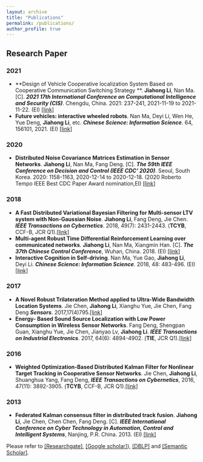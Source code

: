 ```yaml
---
layout: archive
title: "Publications"
permalink: /publications/
author_profile: true
---
```


## Research Paper
### 2021
* **Design of Vehicle Cooperative localization System Based on Cooperative Communication Switching Strategy
**. **Jiahong Li**, Nan Ma. [C]. ***2021 17th International Conference on Computational Intelligence and Security (CIS)***. Chengdu, China. 2021: 237-241, 2021-11-19 to 2021-11-22. (EI) [[link]](https://doi.org/10.1109/CIS54983.2021.00057) 
* **Future vehicles: interactive wheeled robots**. Nan Ma,  Deyi Li, Wen He, Yue Deng, **Jiahong Li**, etc. ***Chinese Science: Information Science***. 64, 156101, 2021. (EI) [[link]](https://doi.org/10.1007/s11432-020-3171-4)
### 2020
* **Distributed Noise Covariance Matrices Estimation in Sensor Networks**. **Jiahong Li**, Nan Ma, Fang Deng. [C]. ***The 59th IEEE Conference on Decision and Control (IEEE CDC' 2020)***. Seoul, South Korea. 2020: 1158-1163, 2020-12-14 to 2020-12-18. (2020 Roberto Tempo IEEE Best CDC Paper Award nomination,EI) [[link]](https://doi.org/10.1109/CDC42340.2020.9303944) 
### 2018
* **A Fast Distributed Variational Bayesian Filtering for Multi-sensor LTV system with Non-Gaussian Noise**. **Jiahong Li**, Fang Deng, Jie Chen. ***IEEE Transactions on Cybernetics***. 2018, 49(7): 2431-2443. (**TCYB**, CCF-B, JCR Q1)</i>.[[link]](https://doi.org/10.1109/TCYB.2018.2815697) 
* **Multi-agent Robust Time Differential Reinforcement Learning over communicated networks**. **Jiahong Li**, Nan Ma, Xiangmin Han. [C]. ***The 37th Chinese Control Conference***, Wuhan, China. 2018. (EI) [[link]](https://doi.org/10.23919/ChiCC.2018.8483961) 
* **Interactive Cognition in Self-driving**. Nan Ma, Yue Gao, **Jiahong Li**, Deyi Li. ***Chinese Science: Information Science***. 2018, 48: 483-496. (EI) [[link]](https://doi.org/10.1360/N112018-00028)
### 2017
* **A Novel Robust Trilateration Method applied to Ultra-Wide Bandwidth Location Systems**. Jie Chen, **Jiahong Li**, Xianghu Yue, Jie Chen, Fang Deng ***Sensors***. 2017,17(4)795.[[link]](https://doi.org/10.3390/s17040795) 
* **Energy- Based Sound Source Localization with Low Power Consumption in Wireless Sensor Networks**. Fang Deng, Shengpan Guan, Xianghu Yue, Jie Chen, Jianyao Lv, **Jiahong Li**. ***IEEE Transactions on Industrial Electronics***. 2017, 64(6): 4894-4902. (**TIE**, JCR Q1)</i>.[[link]](https://doi.org/10.1109/TIE.2017.2652394) 

### 2016
* **Weighted Optimization-Based Distributed Kalman Filter for Nonlinear Target Tracking in Cooperative Sensor Networks**. Jie Chen, **Jiahong Li**, Shuanghua Yang, Fang Deng, ***IEEE Transactions on Cybernetics***, 2016, 47(11): 3892-3905. (**TCYB**, CCF-B, JCR Q1)</i>.[[link]](https://doi.org/10.1109/TCYB.2016.2587723) 

### 2013
* **Federated Kalman consensus filter in distributed track fusion**. **Jiahong Li**, Jie Chen, Chen Chen, Fang Deng. [C]. ***IEEE International Conference on Cyber Technology in Automation, Control and Intelligent Systems***, Nanjing, P.R. China. 2013. (EI) [[link]](https://doi.org/10.1109/CYBER.2013.6705480) 


Please refer to [[Researchgate]](https://www.researchgate.net/profile/Jiahong-Li-7), [[Google scholar]](https://scholar.google.com/citations?user=iQQOZUoAAAAJ&hl=en)), [[DBLP]](https://dblp.org/pid/125/2215.html) and [[Semantic Scholar]](https://www.semanticscholar.org/author/2142961304).
